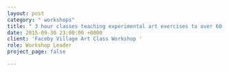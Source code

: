 ```yaml
---
layout: post
category: " workshops"
title: " 3 hour classes teaching experimental art exercises to over 60 year olds"
date: 2015-09-30 23:00:00 +0000
client: 'Faceby Village Art Class Workshop '
role: Workshop Leader
project_page: false

---
```

